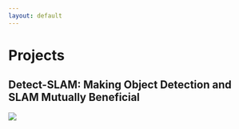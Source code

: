 ```yaml
---
layout: default
---
```

# [](#header-1)Projects

## [](#header-2)Detect-SLAM: Making Object Detection and SLAM Mutually Beneficial
![]({{site.baseurl}}/assets/images/Detect_SLAM-framework.png)

